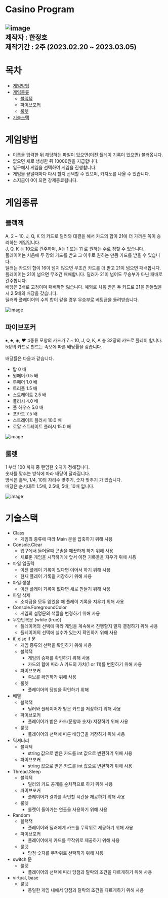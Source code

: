 Casino Program
========================
![image](https://user-images.githubusercontent.com/107422790/222946146-c8d7cfc2-61e0-4467-85cb-e4c5c1305556.png)\
제작자 : 한정호\
제작기간 : 2주 (2023.02.20 ~ 2023.03.05)
-------------------------

# 목차
* [게임방법](#게임방법)
* [게임종류](#게임종류)
    * [블랙잭](#블랙잭)
    * [파이브포커](#파이브포커)
    * [룰렛](#룰렛)
* [기술스택](#기술스택)

# 게임방법
- 이름을 입력한 뒤 해당하는 파일이 있으면(이전 플레이 기록이 있으면) 불러옵니다.
- 없으면 새로 생성한 뒤 10000원을 지급합니다.
- 입구에서 게임을 선택하여 게임을 진행합니다.
- 게임을 끝낼때마다 다시 할지 선택할 수 있으며, 카지노를 나올 수 있습니다.
- 소지금이 0이 되면 강제종료됩니다.

# 게임종류
## 블랙잭
A, 2 ~ 10, J, Q, K 의 카드로 딜러와 대결을 해서 카드의 합이 21에 더 가까운 쪽이 승리하는 게임입니다.\
J, Q, K 는 10으로 간주하며, A는 1 또는 11 로 원하는 수로 정할 수 있습니다.\
플레이어는 처음에 두 장의 카드를 받고 그 이후로 원하는 만큼 카드를 받을 수 있습니다.\
딜러는 카드의 합이 16이 넘지 않으면 무조건 카드를 더 받고 21이 넘으면 패배합니다.\
플레이어는 21이 넘으면 무조건 패배합니다. 딜러가 21이 넘어도 무승부가 아닌 패배로 간주합니다.\
배당은 2배로 고정이며 패배하면 잃습니다. 예외로 처음 받은 두 카드로 21을 만들었을 시 2.5배의 배당을 갖습니다.\
딜러와 플레이어의 수의 합이 같을 경우 무승부로 베팅금을 돌려받습니다.

![image](https://user-images.githubusercontent.com/107422790/222947801-837c7260-bb03-4119-b74a-460fed311f76.png)


## 파이브포커
♠, ♣, ◈, ♥ 4종류 모양의 카드가 7 ~ 10, J, Q, K, A 총 32장의 카드로 플레이 합니다.\
5장의 카드로 만드는 족보에 따른 배당률을 갖습니다.\
\
배당률은 다음과 같습니다.
* 탑     0 배
* 원페어     0.5 배
* 투페어     1.0 배
* 트리플     1.5 배
* 스트레이트     2.5 배
* 플러시     4.0 배
* 풀 하우스     5.0 배
* 포카드     7.5 배
* 스트레이트 플러시     10.0 배
* 로얄 스트레이트 플러시     15.0 배

![image](https://user-images.githubusercontent.com/107422790/222947832-4912b02f-63e2-4254-a354-0644a2aeaa89.png)


## 룰렛
1 부터 100 까지 중 랜덤한 숫자가 정해집니다.\
숫자를 맞추는 방식에 따라 배당이 달라집니다.\
방식은 홀짝, 1/4, 10의 자리수 맞추기, 숫자 맞추기 가 있습니다.\
배당은 순서대로 1.5배, 2.5배, 5배, 10배 입니다.

![image](https://user-images.githubusercontent.com/107422790/222947863-21129e4b-4b50-4cf8-8e72-48915d26bd24.png)


# 기술스택
- Class
    - 게임의 종류에 따라 Main 문을 압축하기 위해 사용
- Console.Clear
    - 입구에서 들어올때 콘솔을 깨끗하게 하기 위해 사용
    - 새로운 게임을 시작하기에 앞서 이전 기록들을 지우기 위해 사용
- 파일 입출력
    - 이전 플레이 기록이 있다면 이어서 하기 위해 사용
    - 현재 플레이 기록을 저장하기 위해 사용
- 파일 생성
    - 이전 플레이 기록이 없다면 새로 만들기 위해 사용
- 파일 삭제
    - 소지금을 모두 잃었을 때 플레이 기록을 지우기 위해 사용
- Console.ForegroundColor
    - 게임의 설명문의 색깔을 변경하기 위해 사용
- 무한반복문 (while (true))
    - 플레이어의 선택에 따라 게임을 계속해서 진행할지 말지 결정하기 위해 사용
    - 플레이어의 선택에 실수가 있는지 확인하기 위해 사용
- if, else if 문
    - 게임 종류의 선택을 확인하기 위해 사용
    - 블랙잭
        - 게임의 승패를 확인하기 위해 사용
        - 카드의 합에 따라 A 카드의 가치(1 or 11)를 변환하기 위해 사용
    - 파이브포커
        - 족보를 확인하기 위해 사용
    - 룰렛
        - 플레이어의 당첨을 확인하기 위해 
- 배열
    - 블랙잭
        - 딜러와 플레이어가 받은 카드를 저장하기 위해 사용
    - 파이브포커
        - 플레이어가 받은 카드(문양과 숫자) 저장하기 위해 사용
    - 룰렛
        - 플레이어의 선택에 따른 배당금을 저장하기 위해 사용
- 딕셔너리
    - 블랙잭
        - string 값으로 받은 카드를 int 값으로 변환하기 위해 사용
    - 파이브포커
        - string 값으로 받은 카드를 int 값으로 변환하기 위해 사용
- Thread.Sleep
    - 블랙잭
        - 딜러의 카드 공개를 순차적으로 하기 위해 사용
    - 파이브포커
        - 플레이어가 결과를 확인할 시간을 제공하기 위해 사용
    - 룰렛
        - 룰렛이 돌아가는 연출을 사용하기 위해 사용
- Random
    - 블랙잭
        - 플레이어와 딜러에게 카드를 무작위로 제공하기 위해 사용
    - 파이브포커
        - 플레이어에게 카드를 무작위로 제공하기 위해 사용
    - 룰렛
        - 당첨 숫자를 무작위로 선택하기 위해 사용
- switch 문
    - 룰렛
        - 플레이어의 선택에 따라 당첨과 탈락의 조건을 다르게하기 위해 사용
- virtual, base
    - 룰렛
        - 동일한 게임 내에서 당첨과 탈락의 조건을 다르게하기 위해 사용
